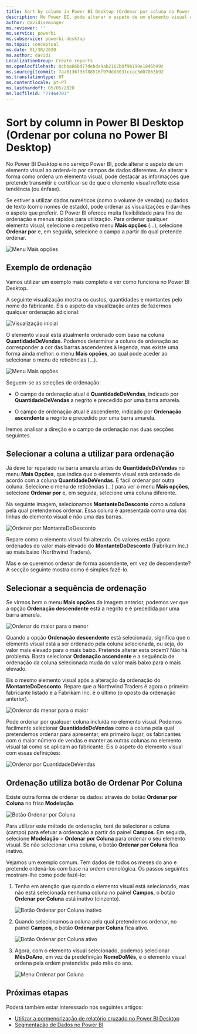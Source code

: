```yaml
---
title: Sort by column in Power BI Desktop (Ordenar por coluna no Power BI Desktop)
description: No Power BI, pode alterar o aspeto de um elemento visual ao ordená-lo por campos de dados diferentes.
author: davidiseminger
ms.reviewer: ''
ms.service: powerbi
ms.subservice: powerbi-desktop
ms.topic: conceptual
ms.date: 01/30/2020
ms.author: davidi
LocalizationGroup: Create reports
ms.openlocfilehash: 0cbba86bd77debda9ab2162b8f9b190e1846b99c
ms.sourcegitcommit: 7aa0136f93f88516f97ddd8031ccac5d07863b92
ms.translationtype: HT
ms.contentlocale: pt-PT
ms.lasthandoff: 05/05/2020
ms.locfileid: "77464703"
---
```

# <a name="sort-by-column-in-power-bi-desktop"></a>Sort by column in Power BI Desktop (Ordenar por coluna no Power BI Desktop)
No Power BI Desktop e no serviço Power BI, pode alterar o aspeto de um elemento visual ao ordená-lo por campos de dados diferentes. Ao alterar a forma como ordena um elemento visual, pode destacar as informações que pretende transmitir e certificar-se de que o elemento visual reflete essa tendência (ou ênfase).

Se estiver a utilizar dados numéricos (como o volume de vendas) ou dados de texto (como nomes de estado), pode ordenar as visualizações e dar-lhes o aspeto que preferir. O Power BI oferece muita flexibilidade para fins de ordenação e menus rápidos para utilização. Para ordenar qualquer elemento visual, selecione o respetivo menu **Mais opções** (...), selecione **Ordenar por** e, em seguida, selecione o campo a partir do qual pretende ordenar.

![Menu Mais opções](media/desktop-sort-by-column/sortbycolumn_2.png)

## <a name="sorting-example"></a>Exemplo de ordenação
Vamos utilizar um exemplo mais completo e ver como funciona no Power BI Desktop.

A seguinte visualização mostra os custos, quantidades e montantes pelo nome do fabricante. Eis o aspeto da visualização antes de fazermos qualquer ordenação adicional:

![Visualização inicial](media/desktop-sort-by-column/sortbycolumn_1.png)

O elemento visual está atualmente ordenado com base na coluna **QuantidadeDeVendas**. Podemos determinar a coluna de ordenação ao corresponder a cor das barras ascendentes à legenda, mas existe uma forma ainda melhor: o menu **Mais opções**, ao qual pode aceder ao selecionar o menu de reticências (…).

![Menu Mais opções](media/desktop-sort-by-column/sortbycolumn_2.png)

Seguem-se as seleções de ordenação:

* O campo de ordenação atual é **QuantidadeDeVendas**, indicado por **QuantidadeDeVendas** a negrito e precedido por uma barra amarela. 

* O campo de ordenação atual é ascendente, indicado por **Ordenação ascendente** a negrito e precedido por uma barra amarela.

Iremos analisar a direção e o campo de ordenação nas duas secções seguintes.

## <a name="select-which-column-to-use-for-sorting"></a>Selecionar a coluna a utilizar para ordenação
Já deve ter reparado na barra amarela antes de **QuantidadeDeVendas** no menu **Mais Opções**, que indica que o elemento visual está ordenado de acordo com a coluna **QuantidadeDeVendas**. É fácil ordenar por outra coluna. Selecione o menu de reticências (…) para ver o menu **Mais opções**, selecione **Ordenar por** e, em seguida, selecione uma coluna diferente.

Na seguinte imagem, selecionamos **MontanteDoDesconto** como a coluna pela qual pretendemos ordenar. Essa coluna é apresentada como uma das linhas do elemento visual e não uma das barras. 

![Ordenar por MontanteDoDesconto](media/desktop-sort-by-column/sortbycolumn_3.png)

Repare como o elemento visual foi alterado. Os valores estão agora ordenados do valor mais elevado do **MontanteDoDesconto** (Fabrikam Inc.) ao mais baixo (Northwind Traders). 

Mas e se queremos ordenar de forma ascendente, em vez de descendente? A secção seguinte mostra como é simples fazê-lo.

## <a name="select-the-sort-order"></a>Selecionar a sequência de ordenação
Se virmos bem o menu **Mais opções** da imagem anterior, podemos ver que a opção **Ordenação descendente** está a negrito e é precedida por uma barra amarela.

![Ordenar do maior para o menor](media/desktop-sort-by-column/sortbycolumn_4.png)

Quando a opção **Ordenação descendente** está selecionada, significa que o elemento visual está a ser ordenado pela coluna selecionada, ou seja, do valor mais elevado para o mais baixo. Pretende alterar esta ordem? Não há problema. Basta selecionar **Ordenação ascendente** e a sequência de ordenação da coluna selecionada muda do valor mais baixo para o mais elevado.

Eis o mesmo elemento visual após a alteração da ordenação do **MontanteDoDesconto**. Repare que a Northwind Traders é agora o primeiro fabricante listado e a Fabrikam Inc. é o último (o oposto da ordenação anterior).

![Ordenar do menor para o maior](media/desktop-sort-by-column/sortbycolumn_5.png)

Pode ordenar por qualquer coluna incluída no elemento visual. Podemos facilmente selecionar **QuantidadeDeVendas** como a coluna pela qual pretendemos ordenar para apresentar, em primeiro lugar, os fabricantes com o maior número de vendas e manter as outras colunas no elemento visual tal como se aplicam ao fabricante. Eis o aspeto do elemento visual com essas definições:

![Ordenar por QuantidadeDeVendas](media/desktop-sort-by-column/sortbycolumn_6.png)

## <a name="sort-using-the-sort-by-column-button"></a>Ordenação utiliza botão de Ordenar Por Coluna
Existe outra forma de ordenar os dados: através do botão **Ordenar por Coluna** no friso **Modelação**.

![Botão Ordenar por Coluna](media/desktop-sort-by-column/sortbycolumn_8.png)

Para utilizar este método de ordenação, terá de selecionar a coluna (campo) para efetuar a ordenação a partir do painel **Campos**. Em seguida, selecione **Modelação** > **Ordenar por Coluna** para ordenar o seu elemento visual. Se não selecionar uma coluna, o botão **Ordenar por Coluna** fica inativo.

Vejamos um exemplo comum. Tem dados de todos os meses do ano e pretende ordená-los com base na ordem cronológica. Os passos seguintes mostram-lhe como pode fazê-lo:

1. Tenha em atenção que quando o elemento visual está selecionado, mas não está selecionada nenhuma coluna no painel **Campos**, o botão **Ordenar por Coluna** está inativo (cinzento).
   
   ![Botão Ordenar por Coluna inativo](media/desktop-sort-by-column/sortbycolumn_9.png)

2. Quando selecionamos a coluna pela qual pretendemos ordenar, no painel **Campos**, o botão **Ordenar por Coluna** fica ativo.
   
   ![Botão Ordenar por Coluna ativo](media/desktop-sort-by-column/sortbycolumn_10.png)
3. Agora, com o elemento visual selecionado, podemos selecionar **MêsDoAno**, em vez da predefinição **NomeDoMês**, e o elemento visual ordena pela ordem pretendida: pelo mês do ano.
   
   ![Menu Ordenar por Coluna](media/desktop-sort-by-column/sortbycolumn_11.png)


<!---
This functionality is no longer active. Jan 2020

## Getting back to default column for sorting
You can sort by any column you'd like, but there may be times when you want the visual to return to its default sorting column. No problem. For a visual that has a sort column selected, open the **More options** menu and select that column again, and the visualization returns to its default sort column.

For example, here's our previous chart:

![Initial visualization](media/desktop-sort-by-column/sortbycolumn_6.png)

When we go back to the menu and select **SalesQuantity** again, the visual defaults to being ordered alphabetically by **Manufacturer**, as shown in the following image.

![Default sort order](media/desktop-sort-by-column/sortbycolumn_7.png)

With so many options for sorting your visuals, creating just the chart or image you want is easy.
--->

## <a name="next-steps"></a>Próximas etapas

Poderá também estar interessado nos seguintes artigos:

* [Utilizar a pormenorização de relatório cruzado no Power BI Desktop](desktop-cross-report-drill-through.md)
* [Segmentação de Dados no Power BI](visuals/power-bi-visualization-slicers.md)

